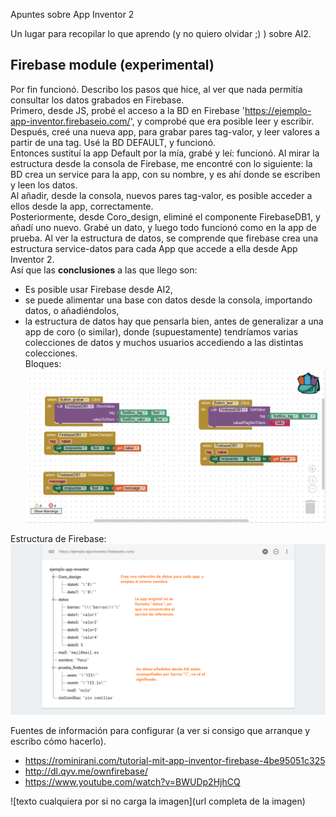
Apuntes sobre App Inventor 2

Un lugar para recopilar lo que aprendo (y no quiero olvidar ;) ) sobre AI2.

## Firebase module (experimental)
Por fin funcionó. Describo los pasos que hice, al ver que nada permitía consultar los datos grabados en Firebase.  
Primero, desde JS, probé el acceso a la BD en Firebase 'https://ejemplo-app-inventor.firebaseio.com/', y comprobé que era posible leer y escribir.  
Después, creé una nueva app, para grabar pares tag-valor, y leer valores a partir de una tag. Usé la BD DEFAULT, y funcionó.  
Entonces sustituí la app Default por la mía, grabé y leí: funcionó. Al mirar la estructura desde la consola de Firebase, me encontré con lo siguiente: la BD crea un service para la app, con su nombre, y es ahí donde se escriben y leen los datos.  
Al añadir, desde la consola, nuevos pares tag-valor, es posible acceder a ellos desde la app, correctamente.  
Posteriormente, desde Coro_design, eliminé el componente FirebaseDB1, y añadí uno nuevo. Grabé un dato, y luego todo funcionó como en la app de prueba. Al ver la estructura de datos, se comprende que firebase crea una estructura service-datos para cada App que accede a ella desde App Inventor 2.  
Así que las **conclusiones** a las que llego son:  
- Es posible usar Firebase desde AI2,  
- se puede alimentar una base con datos desde la consola, importando datos, o añadiéndolos,  
- la estructura de datos hay que pensarla bien, antes de generalizar a una app de coro (o similar), donde (supuestamente) tendríamos varias colecciones de datos y muchos usuarios accediendo a las distintas colecciones.  
Bloques: ![Bloques Firebase en App Inventor 2](imagenes/prueba-firebase-AI2-blocks.png)  

Estructura de Firebase: ![datos del ejemplo en Firebase](imagenes/prueba-firebase-AI2-services-y-datos.png)  

Fuentes de información para configurar (a ver si consigo que arranque y escribo cómo hacerlo).
* https://rominirani.com/tutorial-mit-app-inventor-firebase-4be95051c325
* http://dl.qyv.me/ownfirebase/
* https://www.youtube.com/watch?v=BWUDp2HjhCQ

![texto cualquiera por si no carga la imagen](url completa de la imagen)
